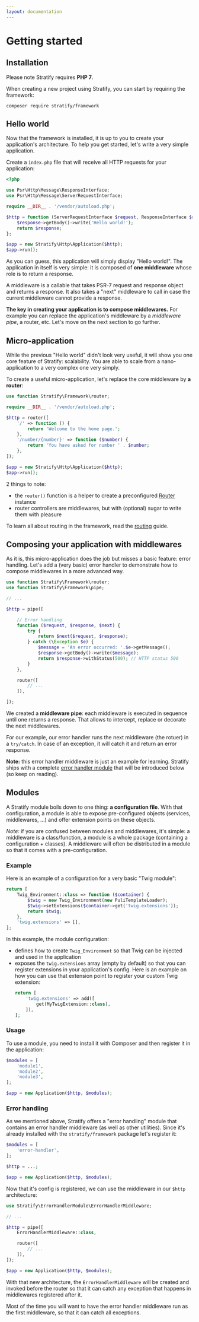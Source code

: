 ```yaml
---
layout: documentation
---
```


# Getting started

## Installation

Please note Stratify requires **PHP 7**.

When creating a new project using Stratify, you can start by requiring the framework:

```
composer require stratify/framework
```

## Hello world

Now that the framework is installed, it is up to you to create your application's architecture. To help you get started, let's write a very simple application.

Create a `index.php` file that will receive all HTTP requests for your application:

```php
<?php

use Psr\Http\Message\ResponseInterface;
use Psr\Http\Message\ServerRequestInterface;

require __DIR__ . '/vendor/autoload.php';

$http = function (ServerRequestInterface $request, ResponseInterface $response, callable $next) {
    $response->getBody()->write('Hello world!');
    return $response;
};

$app = new Stratify\Http\Application($http);
$app->run();
```

As you can guess, this application will simply display "Hello world!". The application in itself is very simple: it is composed of **one middleware** whose role is to return a response.

A middleware is a callable that takes PSR-7 request and response object and returns a response. It also takes a "next" middleware to call in case the current middleware cannot provide a response.

**The key in creating your application is to compose middlewares.** For example you can replace the application's middleware by a *middleware pipe*, a router, etc. Let's move on the next section to go further.

## Micro-application

While the previous "Hello world" didn't look very useful, it will show you one core feature of Stratify: scalability. You are able to scale from a nano-application to a very complex one very simply.

To create a useful micro-application, let's replace the core middleware by **a router**:

```php
use function Stratify\Framework\router;

require __DIR__ . '/vendor/autoload.php';

$http = router([
    '/' => function () {
        return 'Welcome to the home page.';
    },
    '/number/{number}' => function ($number) {
        return 'You have asked for number ' . $number;
    },
]);

$app = new Stratify\Http\Application($http);
$app->run();
```

2 things to note:

- the `router()` function is a helper to create a preconfigured [Router](../component/router.md) instance
- router controllers are middlewares, but with (optional) sugar to write them with pleasure

To learn all about routing in the framework, read the [routing](routing.md) guide.

## Composing your application with middlewares

As it is, this micro-application does the job but misses a basic feature: error handling. Let's add a (very basic) error handler to demonstrate how to compose middlewares in a more advanced way.

```php
use function Stratify\Framework\router;
use function Stratify\Framework\pipe;

// ...

$http = pipe([

    // Error handling
    function ($request, $response, $next) {
        try {
            return $next($request, $response);
        } catch (\Exception $e) {
            $message = 'An error occurred: '.$e->getMessage();
            $response->getBody()->write($message);
            return $response->withStatus(500); // HTTP status 500
        }
    },

    router([
        // ...
    ]),

]);
```

We created a **middleware pipe**: each middleware is executed in sequence until one returns a response. That allows to intercept, replace or decorate the next middlewares.

For our example, our error handler runs the next middleware (the rotuer) in a `try/catch`. In case of an exception, it will catch it and return an error response.

**Note:** this error handler middleware is just an example for learning. Stratify ships with a complete [error handler module](error-handling.md) that will be introduced below (so keep on reading).

## Modules

A Stratify module boils down to one thing: **a configuration file**. With that configuration, a module is able to expose pre-configured objects (services, middlewares, …) and offer extension points on these objects.

*Note:* if you are confused between modules and middlewares, it's simple: a middleware is a class/function, a module is a whole package (containing a configuration + classes). A middleware will often be distributed in a module so that it comes with a pre-configuration.

### Example

Here is an example of a configuration for a very basic "Twig module":

```php
return [
    Twig_Environment::class => function ($container) {
        $twig = new Twig_Environment(new PuliTemplateLoader);
        $twig->setExtensions($container->get('twig.extensions'));
        return $twig;
    },
    'twig.extensions' => [],
];
```

In this example, the module configuration:

- defines how to create `Twig_Environment` so that Twig can be injected and used in the application
- exposes the `twig.extensions` array (empty by default) so that you can register extensions in your application's config. Here is an example on how you can use that extension point to register your custom Twig extension:
    ```php
    return [
        'twig.extensions' => add([
            get(MyTwigExtension::class),
        ]),
    ];
    ```

### Usage

To use a module, you need to install it with Composer and then register it in the application:

```php
$modules = [
    'module1',
    'module2',
    'module3',
];

$app = new Application($http, $modules);
```

### Error handling

As we mentioned above, Stratify offers a "error handling" module that contains an error handler middleware (as well as other utilities). Since it's already installed with the `stratify/framework` package let's register it:

```php
$modules = [
    'error-handler',
];

$http = ...;

$app = new Application($http, $modules);
```

Now that it's config is registered, we can use the middleware in our `$http` architecture:

```php
use Stratify\ErrorHandlerModule\ErrorHandlerMiddleware;

// ...

$http = pipe([
    ErrorHandlerMiddleware::class,

    router([
        // ...
    ]),
]);

$app = new Application($http, $modules);
```

With that new architecture, the `ErrorHandlerMiddleware` will be created and invoked before the router so that it can catch any exception that happens in middlewares registered after it.

Most of the time you will want to have the error handler middleware run as the first middleware, so that it can catch all exceptions.
